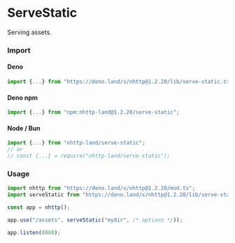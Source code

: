 # ServeStatic
Serving assets.

### Import
#### Deno
```ts
import {...} from "https://deno.land/x/nhttp@1.2.20/lib/serve-static.ts";
```
#### Deno npm
```ts
import {...} from "npm:nhttp-land@1.2.20/serve-static";
```
#### Node / Bun
```ts
import {...} from "nhttp-land/serve-static";
// or
// const {...} = require("nhttp-land/serve-static");
```

### Usage
```ts
import nhttp from "https://deno.land/x/nhttp@1.2.20/mod.ts";
import serveStatic from "https://deno.land/x/nhttp@1.2.20/lib/serve-static.ts";

const app = nhttp();

app.use("/assets", serveStatic("mydir", /* options */));

app.listen(8000);
```
